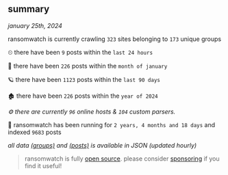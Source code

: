 
## summary
_january 25th, 2024_

ransomwatch is currently crawling `323` sites belonging to `173` unique groups

⏲ there have been `9` posts within the `last 24 hours`

🦈 there have been `226` posts within the `month of january`

🪐 there have been `1123` posts within the `last 90 days`

🏚 there have been `226` posts within the `year of 2024`

_⚙️ there are currently `96` online hosts & `104` custom parsers._

🦕 ransomwatch has been running for `2 years, 4 months and 18 days` and indexed `9683` posts

_all data  [(groups)](http://ransomwhat.telemetry.ltd/groups) and [(posts)](http://ransomwhat.telemetry.ltd/posts) is available in JSON (updated hourly)_

> ransomwatch is fully [open source](https://github.com/joshhighet/ransomwatch#ransomwatch--). please consider [sponsoring](https://github.com/sponsors/joshhighet) if you find it useful!
